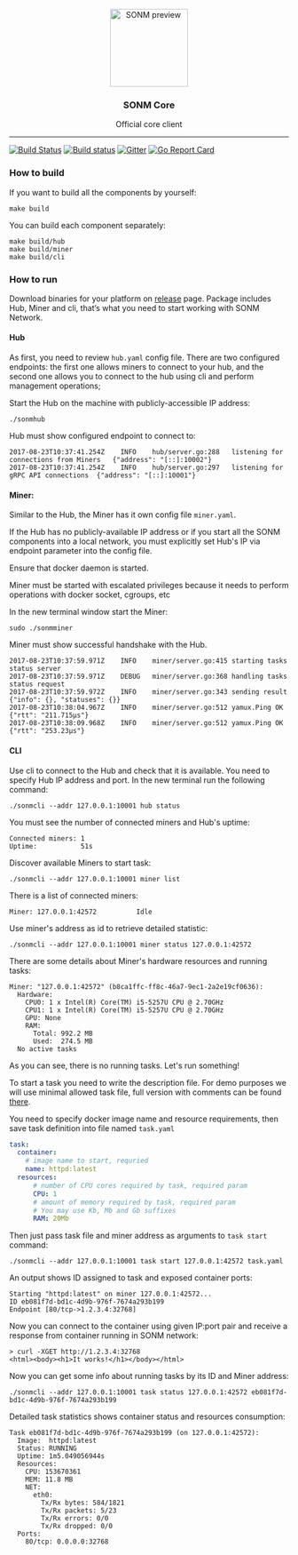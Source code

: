 <p align="center">
  <img alt="SONM preview" src="https://sonm.io/img/btt/btt_top_sonm_logo_block_1280-420.png" height="140" />
  <h3 align="center">SONM Core</h3>
  <p align="center">Official core client</p>
</p>

---

[![Build Status](https://travis-ci.org/sonm-io/core.svg?branch=master)](https://travis-ci.org/sonm-io/core)
[![Build status](https://ci.appveyor.com/api/projects/status/01d7cpccwi8scwqp/branch/master?svg=true)](https://ci.appveyor.com/project/Sokel/core/branch/master)
[![Gitter](https://badges.gitter.im/Join%20Chat.svg)](https://gitter.im/sonm-io_core/Lobby?utm_source=share-link&utm_medium=link&utm_campaign=share-link)
[![Go Report Card](https://goreportcard.com/badge/github.com/sonm-io/core)](https://goreportcard.com/report/github.com/sonm-io/core)


### How to build

If you want to build all the components by yourself:

```
make build
```

You can build each component separately:
```
make build/hub
make build/miner
make build/cli
```

### How to run

Download binaries for your platform on [release](https://github.com/sonm-io/core/releases) page. Package includes Hub, Miner and cli, that’s what you need to start working with SONM Network.

#### Hub

As first, you need to review `hub.yaml` config file. There are two configured endpoints: the first one allows miners to connect to your hub, and the second one allows you to connect to the hub using cli and perform management operations;

Start the Hub on the machine with publicly-accessible IP address:
```
./sonmhub
```

Hub must show configured endpoint to connect to:
```
2017-08-23T10:37:41.254Z	INFO	hub/server.go:288	listening for connections from Miners	{"address": "[::]:10002"}
2017-08-23T10:37:41.254Z	INFO	hub/server.go:297	listening for gRPC API connections	{"address": "[::]:10001"}
```


#### Miner:

Similar to the Hub, the Miner has it own config file `miner.yaml`.

If the Hub has no publicly-available IP address or if you start all the SONM components into a local network, you must explicitly set Hub's IP via endpoint parameter into the config file.

Ensure that docker daemon is started.

Miner must be started with escalated privileges because it needs to perform operations with docker socket, cgroups, etc

In the new terminal window start the Miner:
```
sudo ./sonmminer
```

Miner must show successful handshake with the Hub.
```2017-08-23T10:37:59.967Z	INFO	miner/server.go:156	handling Handshake request	{"req": ""}
2017-08-23T10:37:59.971Z	INFO	miner/server.go:415	starting tasks status server
2017-08-23T10:37:59.971Z	DEBUG	miner/server.go:368	handling tasks status request
2017-08-23T10:37:59.972Z	INFO	miner/server.go:343	sending result	{"info": {}, "statuses": {}}
2017-08-23T10:38:04.967Z	INFO	miner/server.go:512	yamux.Ping OK	{"rtt": "211.715µs"}
2017-08-23T10:38:09.968Z	INFO	miner/server.go:512	yamux.Ping OK	{"rtt": "253.23µs"}
```


#### CLI

Use cli to connect to the Hub and check that it is available. You need to specify Hub IP address and port. In the new terminal run the following command:
```
./sonmcli --addr 127.0.0.1:10001 hub status
```

You must see the number of connected miners and Hub's uptime:
```
Connected miners: 1
Uptime:           51s
```

Discover available Miners to start task:
```
./sonmcli --addr 127.0.0.1:10001 miner list
```

There is a list of connected miners:
```
Miner: 127.0.0.1:42572	      	Idle
```

Use miner's address as id to retrieve detailed statistic:
```
./sonmcli --addr 127.0.0.1:10001 miner status 127.0.0.1:42572
```

There are some details about Miner's hardware resources and running tasks:
```
Miner: "127.0.0.1:42572" (b8ca1ffc-ff8c-46a7-9ec1-2a2e19cf0636):
  Hardware:
    CPU0: 1 x Intel(R) Core(TM) i5-5257U CPU @ 2.70GHz
    CPU1: 1 x Intel(R) Core(TM) i5-5257U CPU @ 2.70GHz
    GPU: None
    RAM:
      Total: 992.2 MB
      Used:  274.5 MB
  No active tasks
```

As you can see, there is no running tasks. Let's run something!

To start a task you need to write the description file. For demo purposes we will use minimal allowed task file, full version with comments can be found [there](https://github.com/sonm-io/core/blob/release/0.2.1.1/task.yaml).

You need to specify docker image name and resource requirements, then save task definition into file named `task.yaml`
```yaml
task:
  container:
    # image name to start, requried
    name: httpd:latest
  resources:
      # number of CPU cores required by task, required param
      CPU: 1
      # amount of memory required by task, required param
      # You may use Kb, Mb and Gb suffixes
      RAM: 20Mb
```


Then just pass task file and miner address as arguments to `task start` command:
```
./sonmcli --addr 127.0.0.1:10001 task start 127.0.0.1:42572 task.yaml
```

An output shows ID assigned to task and exposed container ports:
```
Starting "httpd:latest" on miner 127.0.0.1:42572...
ID eb081f7d-bd1c-4d9b-976f-7674a293b199
Endpoint [80/tcp->1.2.3.4:32768]
```

Now you can connect to the container using given IP:port pair and receive a response from container running in SONM network:
```
> curl -XGET http://1.2.3.4:32768
<html><body><h1>It works!</h1></body></html>
```

Now you can get some info about running tasks by its ID and Miner address:
```
./sonmcli --addr 127.0.0.1:10001 task status 127.0.0.1:42572 eb081f7d-bd1c-4d9b-976f-7674a293b199
```

Detailed task statistics shows container status and resources consumption:
```
Task eb081f7d-bd1c-4d9b-976f-7674a293b199 (on 127.0.0.1:42572):
  Image:  httpd:latest
  Status: RUNNING
  Uptime: 1m5.049056944s
  Resources:
    CPU: 153670361
    MEM: 11.8 MB
    NET:
      eth0:
        Tx/Rx bytes: 584/1821
        Tx/Rx packets: 5/23
        Tx/Rx errors: 0/0
        Tx/Rx dropped: 0/0
  Ports:
    80/tcp: 0.0.0.0:32768
```

